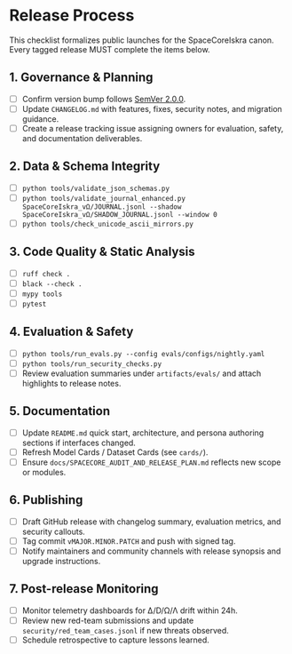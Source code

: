 # Release Process

This checklist formalizes public launches for the SpaceCoreIskra canon. Every tagged release MUST complete the items below.

## 1. Governance & Planning
- [ ] Confirm version bump follows [SemVer 2.0.0](https://semver.org/spec/v2.0.0.html).
- [ ] Update `CHANGELOG.md` with features, fixes, security notes, and migration guidance.
- [ ] Create a release tracking issue assigning owners for evaluation, safety, and documentation deliverables.

## 2. Data & Schema Integrity
- [ ] `python tools/validate_json_schemas.py`
- [ ] `python tools/validate_journal_enhanced.py SpaceCoreIskra_vΩ/JOURNAL.jsonl --shadow SpaceCoreIskra_vΩ/SHADOW_JOURNAL.jsonl --window 0`
- [ ] `python tools/check_unicode_ascii_mirrors.py`

## 3. Code Quality & Static Analysis
- [ ] `ruff check .`
- [ ] `black --check .`
- [ ] `mypy tools`
- [ ] `pytest`

## 4. Evaluation & Safety
- [ ] `python tools/run_evals.py --config evals/configs/nightly.yaml`
- [ ] `python tools/run_security_checks.py`
- [ ] Review evaluation summaries under `artifacts/evals/` and attach highlights to release notes.

## 5. Documentation
- [ ] Update `README.md` quick start, architecture, and persona authoring sections if interfaces changed.
- [ ] Refresh Model Cards / Dataset Cards (see `cards/`).
- [ ] Ensure `docs/SPACECORE_AUDIT_AND_RELEASE_PLAN.md` reflects new scope or modules.

## 6. Publishing
- [ ] Draft GitHub release with changelog summary, evaluation metrics, and security callouts.
- [ ] Tag commit `vMAJOR.MINOR.PATCH` and push with signed tag.
- [ ] Notify maintainers and community channels with release synopsis and upgrade instructions.

## 7. Post-release Monitoring
- [ ] Monitor telemetry dashboards for ∆/D/Ω/Λ drift within 24h.
- [ ] Review new red-team submissions and update `security/red_team_cases.jsonl` if new threats observed.
- [ ] Schedule retrospective to capture lessons learned.
